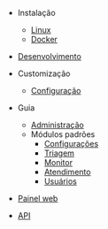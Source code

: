 - Instalação
  - [Linux](/v2.1/install-linux.md)
  - [Docker](/v2.1/install-docker.md)

- [Desenvolvimento](/2.1/development.md)

- Customização
  - [Configuração](/v2.1/configuration.md)

- Guia
  - [Administração](/v2.1/administration.md)
  - Módulos padrões
    - [Configurações](/v2.1/module-settings.md)
    - [Triagem](/v2.1/module-triage.md)
    - [Monitor](/v2.1/module-monitor.md)
    - [Atendimento](/v2.1/module-attendance.md)
    - [Usuários](/v2.1/module-users.md)

- [Painel web](/v2.1/painel-web.md)

- [API](/v2.1/api.md)

